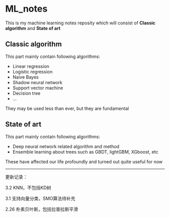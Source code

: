 # ML_notes

This is my machine learning notes reposity which will consist of **Classic algorithm** and **State of art**

## Classic algorithm

This part mainly contain following algorithms:

- Linear regression
- Logistic regression
- Naive Bayes
- Shadow neural network
- Support vector machine
- Decision tree
- ...

They may be used less than ever, but they are fundamental

## State of art

This part mainly contain following algorithms:

- Deep neural network related algorithm and method
- Ensemble learning about trees such as GBDT, lightGBM, XGboost, etc

These have affected our life profoundly and turned out quite useful for now

--------
更新记录：

3.2 KNN，不包括KD树

3.1 支持向量分类，SMO算法待补充

2.26 朴素贝叶斯，包括拉普拉斯平滑
